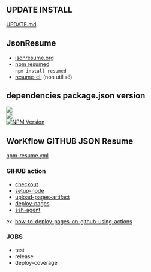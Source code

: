 ## UPDATE INSTALL  
[UPDATE.md](UPDATE.md)

## JsonResume
- [jsonresume.org](https://jsonresume.org)
- [npm resumed](https://www.npmjs.com/package/resumed)  
 `npm install resumed`
- [resume-cli](https://www.npmjs.com/package/resume-cli) (non utilisé)

## dependencies package.json version

  [![](https://img.shields.io/github/v/release/rbardini/resumed?label=rbardini/resumed/4.1.0
  )](https://github.com/rbardini/resumed)  
  [![](https://img.shields.io/github/package-json/v/marmits/jsonresume-theme-stackoverflowmar?label=jsonresume-theme-stackoverflowmar
  )](https://github.com/marmits/jsonresume-theme-stackoverflowmar)  
  [![NPM Version](https://img.shields.io/npm/v/puppeteer?label=puppeteer/24.4.0)](https://www.npmjs.com/package/puppeteer/v/24.4.0)


## WorKflow GITHUB JSON Resume
[npm-resume.yml](https://github.com/marmits/cv/blob/main/.github/workflows/npm-resume.yml)

### GIHUB action

- [checkout](https://github.com/actions/checkout)
- [setup-node](https://github.com/actions/setup-node)
- [upload-pages-artifact](https://github.com/actions/upload-pages-artifact)  
- [deploy-pages](https://github.com/actions/deploy-pages)
- [ssh-agent](https://github.com/webfactory/ssh-agent)

ex: [how-to-deploy-pages-on-github-using-actions](https://medium.com/@mpaternostro/how-to-deploy-pages-on-github-using-actions-a9281d03b345)

### JOBS
- test
- release
- deploy-coverage

